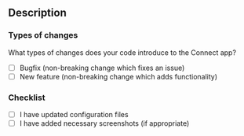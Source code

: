 ## Description

<!-- Describe the big picture of your changes here. -->

### Types of changes

What types of changes does your code introduce to the Connect app?
<!-- _Put an x in the boxes that apply_ -->

- [ ] Bugfix (non-breaking change which fixes an issue)
- [ ] New feature (non-breaking change which adds functionality)

### Checklist

- [ ] I have updated configuration files
- [ ] I have added necessary screenshots (if appropriate)

